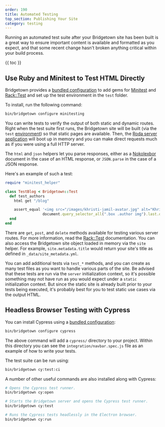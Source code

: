 ```yaml
---
order: 190
title: Automated Testing
top_section: Publishing Your Site
category: testing
---
```


Running an automated test suite after your Bridgetown site has been built is a great way to ensure important content is available and formatted as you expect, and that some recent change hasn't broken anything critical within your build process.

{{ toc }}

## Use Ruby and Minitest to Test HTML Directly

Bridgetown provides a [bundled configuration](/docs/bundled-configurations#automated-test-suite-using-minitest) to add gems for [Minitest](https://docs.seattlerb.org/minitest/) and [Rack::Test](https://github.com/rack/rack-test) and set up the test environment in the `test` folder.

To install, run the following command:

```sh
bin/bridgetown configure minitesting
```

You can write tests to verify the output of both static and dynamic routes. Right when the test suite first runs, the Bridgetown site will be built (via the `test` [environment](/docs/configuration/environments)) so that static pages are available. Then, the [Roda server application](/docs/routes) will boot up in memory and you can make direct requests much as if you were using a full HTTP server.

The `html` and `json` helpers let you parse responses, either as a [Nokolexbor](https://github.com/serpapi/nokolexbor) document in the case of an HTML response, or `JSON.parse` in the case of a JSON response.

Here's an example of such a test:

```ruby
require "minitest_helper"

class TestBlog < Bridgetown::Test
  def test_authors
    html get "/blog"

    assert_equal '<img src="/images/khristi-jamil-avatar.jpg" alt="Khristi Jamil" class="avatar">',
                 document.query_selector_all(".box .author img").last.outer_html
  end
end
```

There are `get`, `post`, and `delete` methods available for testing various server routes. For more information, read the [Rack::Test](https://github.com/rack/rack-test) documentation. You can also access the Bridgetown site object loaded in memory via the `site` helper. For example, `site.metadata.title` would return your site's title as defined in `_data/site_metadata.yml`.

You can add additional tests via `test_*` methods, and you can create as many test files as you want to handle various parts of the site. Be advised that these tests are run via the `server` initialization context, so it's possible something may not have run as you would expect under a `static` initialization context. But since the static site is already built prior to your tests being executed, it's probably best for you to test static use cases via the output HTML.

## Headless Browser Testing with Cypress

You can install Cypress using a [bundled configuration](/docs/bundled-configurations):

```sh
bin/bridgetown configure cypress
```

The above command will add a `cypress/` directory to your project. Within this directory you can see the `integration/navbar.spec.js` file as an example of how to write your tests.

The test suite can be run using:

```sh
bin/bridgetown cy:test:ci
```

A number of other useful commands are also installed along with Cypress:

```sh
# Opens the Cypress test runner.
bin/bridgetown cy:open

# Starts the Bridgetown server and opens the Cypress test runner.
bin/bridgetown cy:test

# Runs the Cypress tests headlessly in the Electron browser.
bin/bridgetown cy:run
```
